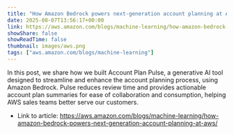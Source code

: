 ```yaml
---
title: "How Amazon Bedrock powers next-generation account planning at AWS"
date: 2025-08-07T13:56:17+00:00
link: https://aws.amazon.com/blogs/machine-learning/how-amazon-bedrock-powers-next-generation-account-planning-at-aws/
showShare: false
showReadTime: false
thumbnail: images/aws.png
tags: ["aws.amazon.com/blogs/machine-learning"]
---
```

In this post, we share how we built Account Plan Pulse, a generative AI tool designed to streamline and enhance the account planning process, using Amazon Bedrock. Pulse reduces review time and provides actionable account plan summaries for ease of collaboration and consumption, helping AWS sales teams better serve our customers.

- Link to article: https://aws.amazon.com/blogs/machine-learning/how-amazon-bedrock-powers-next-generation-account-planning-at-aws/